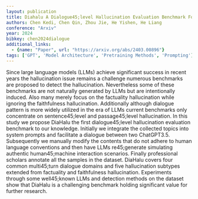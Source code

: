 ```yaml
---
layout: publication
title: Diahalu A Dialogue45;level Hallucination Evaluation Benchmark For Large Language Models
authors: Chen Kedi, Chen Qin, Zhou Jie, He Yishen, He Liang
conference: "Arxiv"
year: 2024
bibkey: chen2024dialogue
additional_links:
  - {name: "Paper", url: "https://arxiv.org/abs/2403.00896"}
tags: ['GPT', 'Model Architecture', 'Pretraining Methods', 'Prompting']
---
```

Since large language models (LLMs) achieve significant success in recent years the hallucination issue remains a challenge numerous benchmarks are proposed to detect the hallucination. Nevertheless some of these benchmarks are not naturally generated by LLMs but are intentionally induced. Also many merely focus on the factuality hallucination while ignoring the faithfulness hallucination. Additionally although dialogue pattern is more widely utilized in the era of LLMs current benchmarks only concentrate on sentence45;level and passage45;level hallucination. In this study we propose DiaHalu the first dialogue45;level hallucination evaluation benchmark to our knowledge. Initially we integrate the collected topics into system prompts and facilitate a dialogue between two ChatGPT3.5. Subsequently we manually modify the contents that do not adhere to human language conventions and then have LLMs re45;generate simulating authentic human45;machine interaction scenarios. Finally professional scholars annotate all the samples in the dataset. DiaHalu covers four common multi45;turn dialogue domains and five hallucination subtypes extended from factuality and faithfulness hallucination. Experiments through some well45;known LLMs and detection methods on the dataset show that DiaHalu is a challenging benchmark holding significant value for further research.
